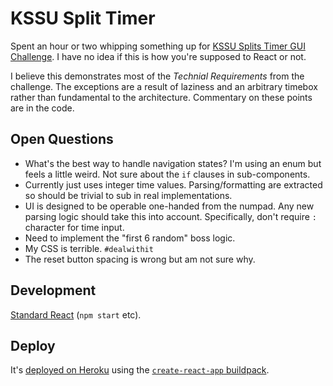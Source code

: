 # KSSU Split Timer

Spent an hour or two whipping something up for [KSSU Splits Timer GUI
Challenge](https://gist.github.com/lexi-lambda/701f1f1282401059f13a4220e8178ba4).
I have no idea if this is how you're supposed to React or not.

I believe this demonstrates most of the _Technial Requirements_ from the
challenge. The exceptions are a result of laziness and an arbitrary timebox
rather than fundamental to the architecture. Commentary on these points are in
the code.

## Open Questions

* What's the best way to handle navigation states? I'm using an enum but feels
  a little weird. Not sure about the `if` clauses in sub-components.
* Currently just uses integer time values. Parsing/formatting are extracted so
  should be trivial to sub in real implementations.
* UI is designed to be operable one-handed from the numpad. Any new parsing
  logic should take this into account. Specifically, don't require `:`
  character for time input.
* Need to implement the "first 6 random" boss logic.
* My CSS is terrible. `#dealwithit`
* The reset button spacing is wrong but am not sure why.

## Development

[Standard React](https://github.com/facebookincubator/create-react-app/blob/master/packages/react-scripts/template/README.md#available-scripts) (`npm start` etc).

## Deploy

It's [deployed on Heroku](https://whispering-tor-58323.herokuapp.com/) using the [`create-react-app` buildpack](https://blog.heroku.com/deploying-react-with-zero-configuration).
